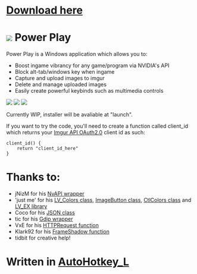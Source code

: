 # [Download here](https://github.com/Run1e/PowerPlay/releases/latest)
# <img src="http://i.imgur.com/OX90ale.png"> Power Play

Power Play is a Windows application which allows you to:
- Boost ingame vibrancy for any game/program via NVIDIA's API
- Block alt-tab/windows key when ingame
- Capture and upload images to imgur
- Delete and manage uploaded images
- Easily create powerful keybinds such as multimedia controls

<img src="https://i.imgur.com/hyqhjUx.png">
<img src="https://i.imgur.com/YgIuvRg.png">
<img src="https://i.imgur.com/0KCxFLG.png">

Currently WIP, installer will be avaliable at "launch".

If you want to try the code, you'll need to create a function called client_id which returns your [Imgur API OAuth2.0](https://api.imgur.com/oauth2/addclient) client id as such:

	client_id() {
		return "client_id_here"
	}

# Thanks to:

- jNizM for his [NvAPI wrapper](https://github.com/jNizM/AHK_NVIDIA_NvAPI)
- 'just me' for his [LV_Colors class](https://github.com/AHK-just-me/Class_LV_Colors), [ImageButton class](https://github.com/AHK-just-me/Class_ImageButton), [CtlColors class](https://github.com/AHK-just-me/Class_CtlColors) and [LV_EX library](https://autohotkey.com/boards/viewtopic.php?t=1256)
- Coco for his [JSON class](https://github.com/cocobelgica/AutoHotkey-JSON)
- tic for his [Gdip wrapper](https://autohotkey.com/boards/viewtopic.php?t=6517)
- VxE for his [HTTPRequest function](https://autohotkey.com/board/topic/67989-func-httprequest-for-web-apis-ahk-b-ahk-lunicodex64/)
- Klark92 for his [FrameShadow function](https://autohotkey.com/boards/viewtopic.php?f=6&t=29117)
- tidbit for creative help!

# Written in [AutoHotkey_L](https://autohotkey.com/)
